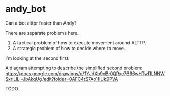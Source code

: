 # andy_bot
Can a bot alttpr faster than Andy?

There are separate problems here.
1. A tactical problem of how to execute movement around ALTTP.
2. A strategic problem of how to decide where to move.

I'm looking at the second first.

A diagram attempting to describe the simplified second problem: https://docs.google.com/drawings/d/1YJdXb9xBr0QRxe7666wHTwRLNNWSxriLlLl-JbAkqUg/edit?folder=0AFC4tS7Ao1fIUk9PVA


TODO
